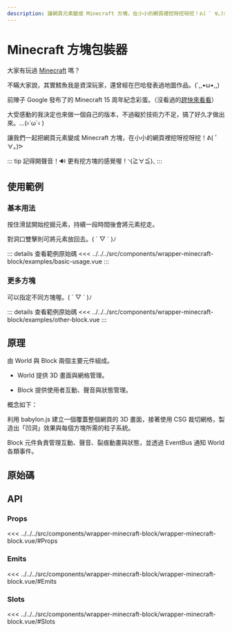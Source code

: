 ```yaml
---
description: 讓網頁元素變成 Minecraft 方塊，在小小的網頁裡挖呀挖呀挖！ᕕ( ﾟ ∀。)ᕗ
---
```


<script setup>
import SourceLinkList from '../../../src/components/source-link-list.vue'

import BasicUsage from '../../../src/components/wrapper-minecraft-block/examples/basic-usage.vue'
import OtherBlock from '../../../src/components/wrapper-minecraft-block/examples/other-block.vue'
</script>

# Minecraft 方塊包裝器

大家有玩過 [Minecraft](https://www.minecraft.net/zh-hant) 嗎？

不瞞大家說，其實鱈魚我是資深玩家，還曾經在巴哈發表過地圖作品。(´,,•ω•,,)

前陣子 Google 發布了的 Minecraft 15 周年紀念彩蛋。（沒看過的[趕快來看看](https://gnn.gamer.com.tw/detail.php?sn=267898)）

大受感動的我決定也來做一個自己的版本，不過礙於技術力不足，搞了好久才做出來。...(›´ω`‹ )

讓我們一起把網頁元素變成 Minecraft 方塊，在小小的網頁裡挖呀挖呀挖！ᕕ( ﾟ ∀。)ᕗ

::: tip 記得開聲音！🔊
更有挖方塊的感覺喔！◝(≧∀≦)◟
:::

## 使用範例

### 基本用法

按住滑鼠開始挖掘元素，持續一段時間後會將元素挖走。

對洞口雙擊則可將元素放回去。( ´ ▽ ` )ﾉ

<basic-usage/>

::: details 查看範例原始碼
<<< ../../../src/components/wrapper-minecraft-block/examples/basic-usage.vue
:::

### 更多方塊

可以指定不同方塊喔。( ´ ▽ ` )ﾉ

<other-block/>

::: details 查看範例原始碼
<<< ../../../src/components/wrapper-minecraft-block/examples/other-block.vue
:::

## 原理

由 World 與 Block 兩個主要元件組成。

- World 提供 3D 畫面與網格管理。

- Block 提供使用者互動、聲音與狀態管理。

概念如下：

利用 babylon.js 建立一個覆蓋整個網頁的 3D 畫面，接著使用 CSG 裁切網格，製造出「凹洞」效果與每個方塊所需的粒子系統。

Block 元件負責管理互動、聲音、裂痕動畫與狀態，並透過 EventBus 通知 World 各類事件。

## 原始碼

<source-link-list name="wrapper-minecraft-block"/>

## API

### Props

<<< ../../../src/components/wrapper-minecraft-block/wrapper-minecraft-block.vue/#Props

### Emits

<<< ../../../src/components/wrapper-minecraft-block/wrapper-minecraft-block.vue/#Emits

### Slots

<<< ../../../src/components/wrapper-minecraft-block/wrapper-minecraft-block.vue/#Slots
